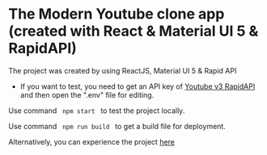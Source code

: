 # The Modern Youtube clone app (created with React & Material UI 5 & RapidAPI)
The project was created by using ReactJS, Material UI 5 & Rapid API
- If you want to test, you need to get an API key of [Youtube v3 RapidAPI](https://rapidapi.com/ytdlfree/api/youtube-v31) and then open the ".env" file for editing.
  
Use command <code> npm start </code> to test the project locally.

Use command <code> npm run build </code> to get a build file for deployment.

Alternatively, you can experience the project [here](https://modern-youtube-clone.netlify.app/)
